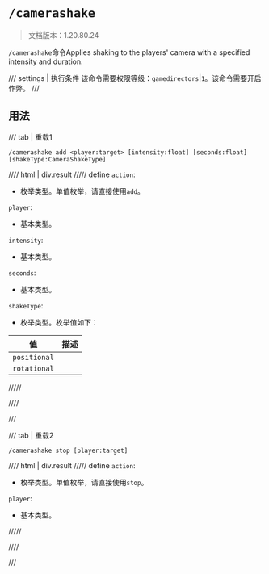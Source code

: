# `/camerashake`

> 文档版本：1.20.80.24

`/camerashake`命令Applies shaking to the players' camera with a specified intensity and duration.

/// settings | 执行条件
该命令需要权限等级：`gamedirectors`|`1`。该命令需要开启作弊。
///

## 用法

/// tab | 重载1
```mcfunction
/camerashake add <player:target> [intensity:float] [seconds:float] [shakeType:CameraShakeType]
```

//// html | div.result
///// define
`action`: <!-- md:samp CameraShakeActionAdd -->

- 枚举类型。单值枚举，请直接使用`add`。

`player`: <!-- md:samp target -->

- 基本类型。

`intensity`: <!-- md:samp float -->

- 基本类型。

`seconds`: <!-- md:samp float -->

- 基本类型。

`shakeType`: <!-- md:samp CameraShakeType -->

- 枚举类型。枚举值如下：

|值|描述|
|---|---|
|`positional`||
|`rotational`||



/////

////

///

/// tab | 重载2
```mcfunction
/camerashake stop [player:target]
```

//// html | div.result
///// define
`action`: <!-- md:samp CameraShakeActionStop -->

- 枚举类型。单值枚举，请直接使用`stop`。

`player`: <!-- md:samp target -->

- 基本类型。


/////

////

///
